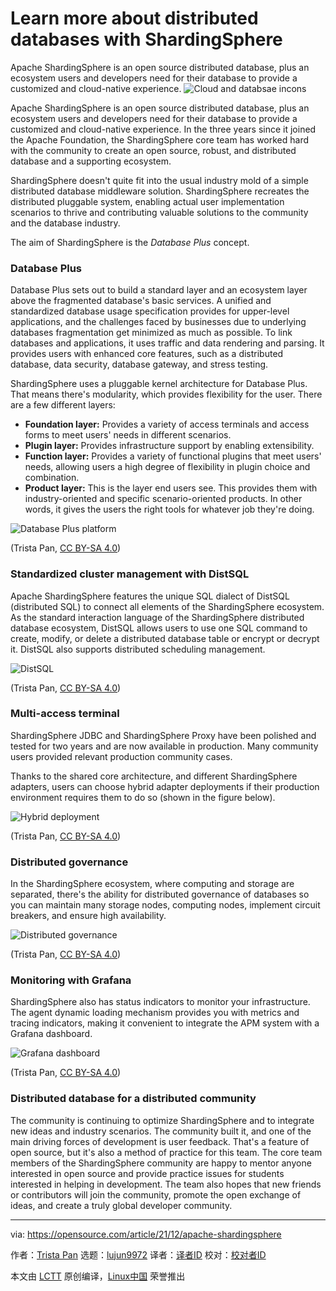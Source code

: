 [#]: subject: "Learn more about distributed databases with ShardingSphere"
[#]: via: "https://opensource.com/article/21/12/apache-shardingsphere"
[#]: author: "Trista Pan https://opensource.com/users/trista-pan"
[#]: collector: "lujun9972"
[#]: translator: " "
[#]: reviewer: " "
[#]: publisher: " "
[#]: url: " "

Learn more about distributed databases with ShardingSphere
======
Apache ShardingSphere is an open source distributed database, plus an
ecosystem users and developers need for their database to provide a
customized and cloud-native experience.
![Cloud and databsae incons][1]

Apache ShardingSphere is an open source distributed database, plus an ecosystem users and developers need for their database to provide a customized and cloud-native experience. In the three years since it joined the Apache Foundation, the ShardingSphere core team has worked hard with the community to create an open source, robust, and distributed database and a supporting ecosystem.

ShardingSphere doesn't quite fit into the usual industry mold of a simple distributed database middleware solution. ShardingSphere recreates the distributed pluggable system, enabling actual user implementation scenarios to thrive and contributing valuable solutions to the community and the database industry.

The aim of ShardingSphere is the _Database Plus_ concept.

### Database Plus 

Database Plus sets out to build a standard layer and an ecosystem layer above the fragmented database's basic services. A unified and standardized database usage specification provides for upper-level applications, and the challenges faced by businesses due to underlying databases fragmentation get minimized as much as possible. To link databases and applications, it uses traffic and data rendering and parsing. It provides users with enhanced core features, such as a distributed database, data security, database gateway, and stress testing.

ShardingSphere uses a pluggable kernel architecture for Database Plus. That means there's modularity, which provides flexibility for the user. There are a few different layers:

  * **Foundation layer:** Provides a variety of access terminals and access forms to meet users' needs in different scenarios.
  * **Plugin layer:** Provides infrastructure support by enabling extensibility.
  * **Function layer:** Provides a variety of functional plugins that meet users' needs, allowing users a high degree of flexibility in plugin choice and combination.
  * **Product layer:** This is the layer end users see. This provides them with industry-oriented and specific scenario-oriented products. In other words, it gives the users the right tools for whatever job they're doing.



![Database Plus platform][2]

(Trista Pan, [CC BY-SA 4.0][3])

### Standardized cluster management with DistSQL

Apache ShardingSphere features the unique SQL dialect of DistSQL (distributed SQL) to connect all elements of the ShardingSphere ecosystem. As the standard interaction language of the ShardingSphere distributed database ecosystem, DistSQL allows users to use one SQL command to create, modify, or delete a distributed database table or encrypt or decrypt it. DistSQL also supports distributed scheduling management.

![DistSQL][4]

(Trista Pan, [CC BY-SA 4.0][3])

### Multi-access terminal

ShardingSphere JDBC and ShardingSphere Proxy have been polished and tested for two years and are now available in production. Many community users provided relevant production community cases.

Thanks to the shared core architecture, and different ShardingSphere adapters, users can choose hybrid adapter deployments if their production environment requires them to do so (shown in the figure below).

![Hybrid deployment][5]

(Trista Pan, [CC BY-SA 4.0][3])

### Distributed governance

In the ShardingSphere ecosystem, where computing and storage are separated, there's the ability for distributed governance of databases so you can maintain many storage nodes, computing nodes, implement circuit breakers, and ensure high availability.

![Distributed governance][6]

(Trista Pan, [CC BY-SA 4.0][3])

### Monitoring with Grafana

ShardingSphere also has status indicators to monitor your infrastructure. The agent dynamic loading mechanism provides you with metrics and tracing indicators, making it convenient to integrate the APM system with a Grafana dashboard.

![Grafana dashboard][7]

(Trista Pan, [CC BY-SA 4.0][3])

### Distributed database for a distributed community

The community is continuing to optimize ShardingSphere and to integrate new ideas and industry scenarios. The community built it, and one of the main driving forces of development is user feedback. That's a feature of open source, but it's also a method of practice for this team. The core team members of the ShardingSphere community are happy to mentor anyone interested in open source and provide practice issues for students interested in helping in development. The team also hopes that new friends or contributors will join the community, promote the open exchange of ideas, and create a truly global developer community.

--------------------------------------------------------------------------------

via: https://opensource.com/article/21/12/apache-shardingsphere

作者：[Trista Pan][a]
选题：[lujun9972][b]
译者：[译者ID](https://github.com/译者ID)
校对：[校对者ID](https://github.com/校对者ID)

本文由 [LCTT](https://github.com/LCTT/TranslateProject) 原创编译，[Linux中国](https://linux.cn/) 荣誉推出

[a]: https://opensource.com/users/trista-pan
[b]: https://github.com/lujun9972
[1]: https://opensource.com/sites/default/files/styles/image-full-size/public/lead-images/bus_cloud_database.png?itok=lhhU42fg (Cloud and databsae incons)
[2]: https://opensource.com/sites/default/files/uploads/database-plus-platform.png (Database Plus platform)
[3]: tps://creativecommons.org/licenses/by-sa/4.0/
[4]: https://opensource.com/sites/default/files/uploads/distsql.png (DistSQL)
[5]: https://opensource.com/sites/default/files/uploads/hybrid-deployment.png (Hybrid deployment)
[6]: https://opensource.com/sites/default/files/uploads/distributed-governance.png (Distributed governance)
[7]: https://opensource.com/sites/default/files/uploads/grafana-dashboard.png (Grafana dashboard)
